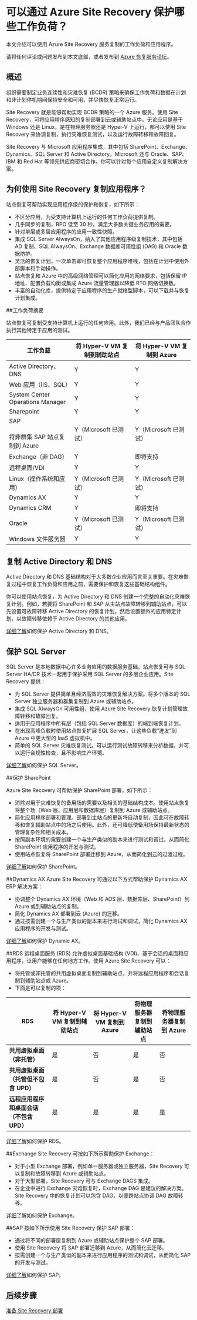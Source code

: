 <properties
    pageTitle="可以通过 Azure Site Recovery 保护哪些工作负荷？"
    description="Azure Site Recovery 可以协调本地虚拟机和物理服务器到 Azure 或辅助本地站点的复制、故障转移和恢复，从而保护工作负荷和应用程序"
    services="site-recovery"
    documentationcenter=""
    author="rayne-wiselman"
    manager="cfreeman"
    editor="" />
<tags
    ms.assetid="4953948f-26c0-4699-8fe7-59d3bfc1d3da"
    ms.service="site-recovery"
    ms.devlang="na"
    ms.topic="get-started-article"
    ms.tgt_pltfrm="na"
    ms.workload="storage-backup-recovery"
    ms.date="02/06/2017"
    wacn.date="03/10/2017"
    ms.author="raynew" />  


# 可以通过 Azure Site Recovery 保护哪些工作负荷？


本文介绍可以使用 Azure Site Recovery 服务复制的工作负荷和应用程序。

请将任何评论或问题发布到本文底部，或者发布到 [Azure 恢复服务论坛](https://social.msdn.microsoft.com/Forums/zh-cn/home?forum=hypervrecovmgr)。

## 概述

组织需要制定业务连续性和灾难恢复 (BCDR) 策略来确保工作负荷和数据在计划和非计划停机期间保持安全和可用，并尽快恢复正常运行。

Site Recovery 就是能够帮助实现 BCDR 策略的一个 Azure 服务。使用 Site Recovery，可将应用程序感知的复制部署到云或辅助站点中。无论应用是基于 Windows 还是 Linux，是在物理服务器还是 Hyper-V 上运行，都可以使用 Site Recovery 来协调复制，执行灾难恢复测试，以及运行故障转移和故障回复。


Site Recovery 与 Microsoft 应用程序集成，其中包括 SharePoint、Exchange、Dynamics、SQL Server 和 Active Directory。Microsoft 还与 Oracle、SAP、IBM 和 Red Hat 等领先供应商密切合作。你可以针对每个应用自定义复制解决方案。

## 为何使用 Site Recovery 复制应用程序？

站点恢复可帮助实现应用程序级的保护和恢复，如下所示：

- 不区分应用，为受支持计算机上运行的任何工作负荷提供复制。
- 几乎同步的复制，RPO 低至 30 秒，满足大多数关键业务应用的需要。
- 针对单层或多层应用程序的应用一致性快照。
- 集成 SQL Server AlwaysOn，纳入了其他应用程序级复制技术，其中包括 AD 复制、SQL AlwaysOn、Exchange 数据库可用性组 (DAG) 和 Oracle 数据防护。
- 灵活的恢复计划，一次单击即可恢复整个应用程序堆栈，包括在计划中使用外部脚本和手动操作。
- 站点恢复和 Azure 中的高级网络管理可以简化应用的网络要求，包括保留 IP 地址、配置负载均衡或集成 Azure 流量管理器以降低 RTO 网络切换数。
-  丰富的自动化库，提供特定于应用程序的生产就绪型脚本，可以下载并与恢复计划集成。


##<a id="workload-guidance-summary"></a>工作负荷摘要


站点恢复可复制受支持计算机上运行的任何应用。此外，我们已经与产品团队合作执行其他特定于应用的测试。

**工作负载** | **将 Hyper-V VM 复制到辅助站点** | **将 Hyper-V VM 复制到 Azure** 
---|---|---
Active Directory、DNS | Y | Y 
Web 应用（IIS、SQL） | Y | Y 
System Center Operations Manager | Y | Y 
Sharepoint | Y | Y 
SAP<br/><br/>将非群集 SAP 站点复制到 Azure | Y（Microsoft 已测试） | Y（Microsoft 已测试） 
Exchange（非 DAG） | Y | 即将支持 
远程桌面/VDI | Y | Y 
Linux（操作系统和应用） | Y（Microsoft 已测试） | Y（Microsoft 已测试） 
Dynamics AX | Y | Y 
Dynamics CRM | Y | 即将支持 
Oracle | Y（Microsoft 已测试） | Y（Microsoft 已测试） 
Windows 文件服务器 | Y | Y 


## 复制 Active Directory 和 DNS

Active Directory 和 DNS 基础结构对于大多数企业应用而言至关重要。在灾难恢复过程中恢复工作负荷和应用之前，需要保护和恢复这些基础结构组件。

你可以使用站点恢复，为 Active Directory 和 DNS 创建一个完整的自动化灾难恢复计划。例如，若要将 SharePoint 和 SAP 从主站点故障转移到辅助站点，可以先设置可故障转移 Active Directory 的恢复计划，然后设置额外的应用特定计划，以故障转移依赖于 Active Directory 的其他应用。

[详细了解](/documentation/articles/site-recovery-active-directory/)如何保护 Active Directory 和 DNS。

## 保护 SQL Server

SQL Server 是本地数据中心许多业务应用的数据服务基础。站点恢复可与 SQL Server HA/DR 技术一起用于保护采用 SQL Server 的多层企业应用。Site Recovery 提供：

- 为 SQL Server 提供简单且经济高效的灾难恢复解决方案。将多个版本的 SQL Server 独立服务器和群集复制到 Azure 或辅助站点。
- 集成 SQL AlwaysOn 可用性组，使用 Azure Site Recovery 恢复计划管理故障转移和故障回复。
- 适用于应用程序中所有层（包括 SQL Server 数据库）的端到端恢复计划。
- 在出现高峰负载时使用站点恢复扩展 SQL Server，让这些负载“迸发”到 Azure 中更大型的 IaaS 虚拟机中。
- 简单的 SQL Server 灾难恢复测试。可以运行测试故障转移来分析数据，并可以运行合规性检查，且不影响生产环境。

[详细了解](/documentation/articles/site-recovery-sql/)如何保护 SQL Server。

##<a name="sharepoint"></a>保护 SharePoint

Azure Site Recovery 可帮助保护 SharePoint 部署，如下所示：

- 消除对用于灾难恢复的备用场的需要以及相关的基础结构成本。使用站点恢复将整个场（Web 层、应用层和数据库层）复制到 Azure 或辅助站点。
- 简化应用程序部署和管理。部署到主站点的更新将自动复制，因此可在故障转移和恢复辅助站点中的场之后使用。此外，还可降低使备用场保持最新状态的管理复杂性和相关成本。
- 按照副本环境的需要创建一个与生产类似的副本来进行测试和调试，从而简化 SharePoint 应用程序的开发与测试。
- 使用站点恢复将 SharePoint 部署迁移到 Azure，从而简化到云的过渡过程。

[详细了解](https://gallery.technet.microsoft.com/SharePoint-DR-Solution-f6b4aeae)如何保护 SharePoint。



##<a id="dynamics-ax"></a>Dynamics AX
Azure Site Recovery 可通过以下方式帮助保护 Dynamics AX ERP 解决方案：

- 协调整个 Dynamics AX 环境（Web 和 AOS 层、数据库层、SharePoint）到 Azure 或到辅助站点的复制。
- 简化 Dynamics AX 部署到云 (Azure) 的迁移。
- 通过按需创建一个与生产类似的副本来进行测试和调试，简化 Dynamics AX 应用程序的开发与测试。

[详细了解](https://gallery.technet.microsoft.com/Dynamics-AX-DR-Solution-b2a76281)如何保护 Dynamic AX。

##<a id="rds"></a>RDS 
远程桌面服务 (RDS) 允许虚拟桌面基础结构 (VDI)、基于会话的桌面和应用程序，让用户能够在任何地方工作。使用 Azure Site Recovery 可以：

- 将托管或非托管的共用虚拟桌面复制到辅助站点，并将远程应用程序和会话复制到辅助站点或 Azure。
- 下面是可以复制的项：

**RDS** | **将 Hyper-V VM 复制到辅助站点** | **将 Hyper-V VM 复制到 Azure** | **将物理服务器复制到辅助站点** | **将物理服务器复制到 Azure**
---|---|---|---|---
**共用虚拟桌面（非托管）** | 是 | 否 | 是 | 否
**共用虚拟桌面（托管但不包含 UPD）** | 是 | 否 | 是 | 否
**远程应用程序和桌面会话（不包含 UPD）** | 是 | 是 | 是 | 是


[详细了解](https://gallery.technet.microsoft.com/Remote-Desktop-DR-Solution-bdf6ddcb)如何保护 RDS。



##<a id="exchange"></a>Exchange
Site Recovery 可按如下所示帮助保护 Exchange：

- 对于小型 Exchange 部署，例如单一服务器或独立服务器，Site Recovery 可以复制和故障转移到 Azure 或辅助站点。
- 对于大型部署，Site Recovery 可与 Exchange DAGS 集成。
- 在企业中进行 Exchange 灾难恢复时，Exchange DAG 是建议的解决方案。Site Recovery 中的恢复计划可以包含 DAG，以便跨站点协调 DAG 故障转移。


[详细了解](https://gallery.technet.microsoft.com/Exchange-DR-Solution-using-11a7dcb6)如何保护 Exchange。


##<a id="sap"></a>SAP
按如下所示使用 Site Recovery 保护 SAP 部署：

- 通过将不同的部署层复制到 Azure 或辅助站点保护整个 SAP 部署。
- 使用 Site Recovery 将 SAP 部署迁移到 Azure，从而简化云迁移。
- 按需创建一个与生产类似的副本来进行应用程序的测试和调试，从而简化 SAP 的开发与测试。

[详细了解](http://aka.ms/asr-sap)如何保护 SAP。

## 后续步骤

[准备 Site Recovery 部署](/documentation/articles/site-recovery-best-practices/)

<!---HONumber=Mooncake_0306_2017-->
<!--Update_Description: wording update-->